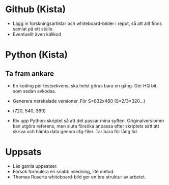 # Github (Kista)
- Lägg in forskningsartiklar och whiteboard-bilder i repot, så att allt finns samlat på ett ställe.
- Eventuellt även källkod


# Python (Kista)

## Ta fram ankare
- En koding per testsekvens, ska helst göras bara en gång. Ger HQ bit, som sedan avkodas.
- Generera nerskalade versioner. För S=832x480 (S*2/3=320...)
- (720, 540, 360)

- Riv upp Python-skriptet så att det passar mina syften. Originalversionen kan utgöra referens, men sluta försöka anpassa efter skriptets sätt att skriva och hämta data genom cfg-filer. Tar bara för lång tid.


# Uppsats
- Läs gamla uppsatser.
- Försök formulera en snabb inledning, lite metod.
- Thomas Ruserts whiteboard-bild ger en bra struktur av arbetet.
